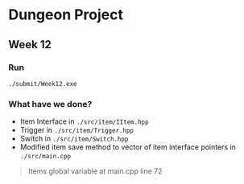 # Dungeon Project

## Week 12

### Run

```
./submit/Week12.exe
```

### What have we done?

- Item Interface in `./src/item/IItem.hpp`
- Trigger in `./src/item/Trigger.hpp`
- Switch in `./src/item/Switch.hpp`
- Modified item save method to vector of item interface pointers in `./src/main.cpp`

> Items global variable at main.cpp line 72
